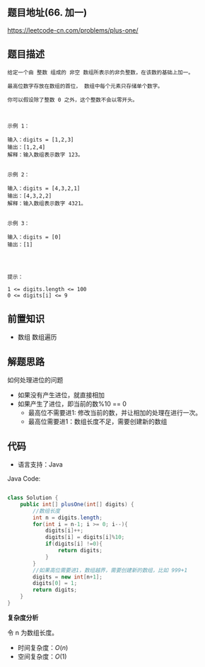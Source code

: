 ## 题目地址(66. 加一)

https://leetcode-cn.com/problems/plus-one/

## 题目描述

```
给定一个由 整数 组成的 非空 数组所表示的非负整数，在该数的基础上加一。

最高位数字存放在数组的首位， 数组中每个元素只存储单个数字。

你可以假设除了整数 0 之外，这个整数不会以零开头。

 

示例 1：

输入：digits = [1,2,3]
输出：[1,2,4]
解释：输入数组表示数字 123。


示例 2：

输入：digits = [4,3,2,1]
输出：[4,3,2,2]
解释：输入数组表示数字 4321。


示例 3：

输入：digits = [0]
输出：[1]


 

提示：

1 <= digits.length <= 100
0 <= digits[i] <= 9
```

## 前置知识

- 数组  数组遍历

## 解题思路

如何处理进位的问题

- 如果没有产生进位，就直接相加
- 如果产生了进位，即当前的数%10 == 0
  - 最高位不需要进1: 修改当前的数，并让相加的处理在进行一次。
  - 最高位需要进1：数组长度不足，需要创建新的数组

## 代码

- 语言支持：Java

Java Code:

```java

class Solution {
    public int[] plusOne(int[] digits) {
        //数组长度
        int n = digits.length;
        for(int i = n-1; i >= 0; i--){
            digits[i]++;
            digits[i] = digits[i]%10;
            if(digits[i] !=0){
                return digits;
            }
        }
        //如果高位需要进1，数组越界，需要创建新的数组，比如 999+1
        digits = new int[n+1];
        digits[0] = 1;
        return digits;
    }
}

```


**复杂度分析**

令 n 为数组长度。

- 时间复杂度：$O(n)$
- 空间复杂度：$O(1)$